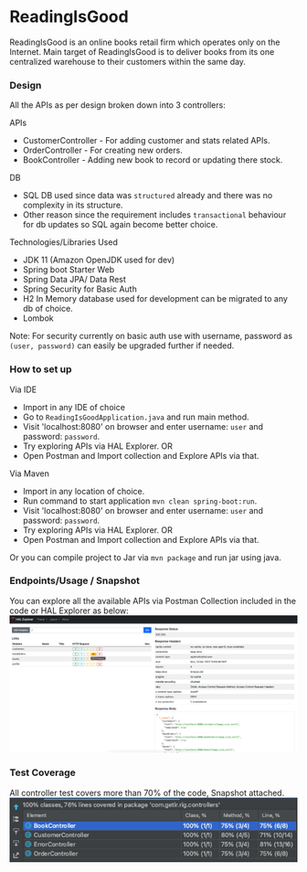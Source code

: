 # ReadingIsGood

ReadingIsGood is an online books retail firm which operates only on the Internet. Main
target of ReadingIsGood is to deliver books from its one centralized warehouse to their
customers within the same day. 

### Design
All the APIs as per design broken down into 3 controllers:

APIs
* CustomerController - For adding customer and stats related APIs.
* OrderController - For creating new orders.
* BookController - Adding new book to record or updating there stock.

DB
* SQL DB used since data was `structured` already and there was no complexity in its structure.
* Other reason since the requirement includes `transactional` behaviour for db updates so SQL again become better choice.

Technologies/Libraries Used
* JDK 11 (Amazon OpenJDK used for dev)
* Spring boot Starter Web
* Spring Data JPA/ Data Rest
* Spring Security for Basic Auth
* H2 In Memory database used for development can be migrated to any db of choice.
* Lombok

Note: For security currently on basic auth use with username, password as `(user, password)` can easily be upgraded further if needed.

### How to set up

Via IDE
 * Import in any IDE of choice
 * Go to `ReadingIsGoodApplication.java` and run main method.
 * Visit 'localhost:8080' on browser and enter username: `user` and password: `password`.
 * Try exploring APIs via HAL Explorer.
  OR
 * Open Postman and Import collection and Explore APIs via that.

Via Maven
 * Import in any location of choice.
 * Run command to start application `mvn clean spring-boot:run`.
 * Visit 'localhost:8080' on browser and enter username: `user` and password: `password`.
 * Try exploring APIs via HAL Explorer.
  OR
 * Open Postman and Import collection and Explore APIs via that.
 
Or you can compile project to Jar via `mvn package` and run jar using java. 

### Endpoints/Usage / Snapshot

You can explore all the available APIs via Postman Collection included in the code or HAL Explorer as below:
![Hal Explorer](./src/main/resources/static/sample2.png)

### Test Coverage
All controller test covers more than 70% of the code, Snapshot attached.
![Coverage Snapshot](./src/main/resources/static/sample1.png)